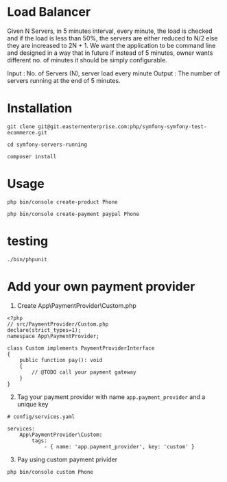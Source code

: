 # Load Balancer

Given N Servers, in 5 minutes interval, every minute, the load is checked and if the load is less than 50%, the servers are either reduced to N/2 else they are increased to 2N + 1. We want the application to be command line and designed in a way that in future if instead of 5 minutes, owner wants different no. of minutes it should be simply configurable.

Input : No. of Servers (N), server load every minute
Output : The number of servers running at the end of 5 minutes.

# Installation
```
git clone git@git.easternenterprise.com:php/symfony-symfony-test-ecommerce.git

cd symfony-servers-running

composer install
```

# Usage
```
php bin/console create-product Phone

php bin/console create-payment paypal Phone
```

# testing

`./bin/phpunit`

# Add your own payment provider

1. Create App\PaymentProvider\Custom.php
```
<?php
// src/PaymentProvider/Custom.php
declare(strict_types=1);
namespace App\PaymentProvider;

class Custom implements PaymentProviderInterface
{
    public function pay(): void
    {
        // @TODO call your payment gateway
    }
}

```
2. Tag your payment provider with name `app.payment_provider` and a unique key
```
# config/services.yaml

services:
    App\PaymentProvider\Custom:
        tags:
            - { name: 'app.payment_provider', key: 'custom' }
```
3. Pay using custom payment privider

```
php bin/console custom Phone
```